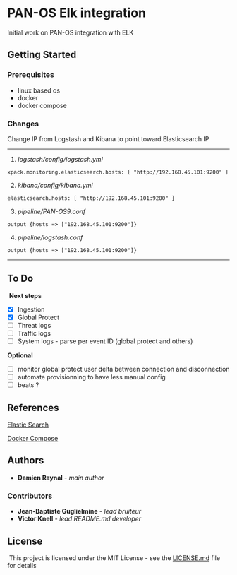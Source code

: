 # PAN-OS Elk integration

Initial work on PAN-OS integration with ELK

## Getting Started

### Prerequisites

- linux based os
- docker
- docker compose

### Changes

Change IP from Logstash and Kibana to point toward Elasticsearch IP

---
1. *logstash/config/logstash.yml*
```
xpack.monitoring.elasticsearch.hosts: [ "http://192.168.45.101:9200" ]
```

2. *kibana/config/kibana.yml*
```
elasticsearch.hosts: [ "http://192.168.45.101:9200" ]
```

3. *pipeline/PAN-OS9.conf*
```
output {hosts => ["192.168.45.101:9200"]}
```

4. *pipeline/logstash.conf*
```
output {hosts => ["192.168.45.101:9200"]}
```
---

## To Do
​
**Next steps**
- [x] Ingestion
- [x] Global Protect
- [ ] Threat logs
- [ ] Traffic logs
- [ ] System logs - parse per event ID (global protect and others)
​

**Optional**
- [ ] monitor global protect user delta between connection and disconnection
- [ ] automate provisionning to have less manual config
- [ ] beats ?

## References

[Elastic Search](https://www.elastic.co/guide/en/kibana/current/saved-objects-api-import.html)

[Docker Compose](docs.docker.com/compose/compose-file)

## Authors
* **Damien Raynal** - *main author*

### Contributors 

* **Jean-Baptiste Guglielmine** - *lead bruiteur*
* **Victor Knell** - *lead README.md developer*

## License
​
This project is licensed under the MIT License - see the [LICENSE.md](https://github.com/damray/panelk/blob/master/LICENSE.md) file for details